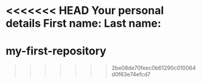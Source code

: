 <<<<<<< HEAD
Your personal details
First name:
Last name:
=======
# my-first-repository
>>>>>>> 2be08de70feec0b61290c010064d0f63e74efcd7
